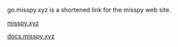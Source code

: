 go.misspy.xyz is a shortened link for the misspy web site.

[misspy.xyz](https://misspy.xyz)

[docs.misspy.xyz](https://docs.misspy.xyz)
